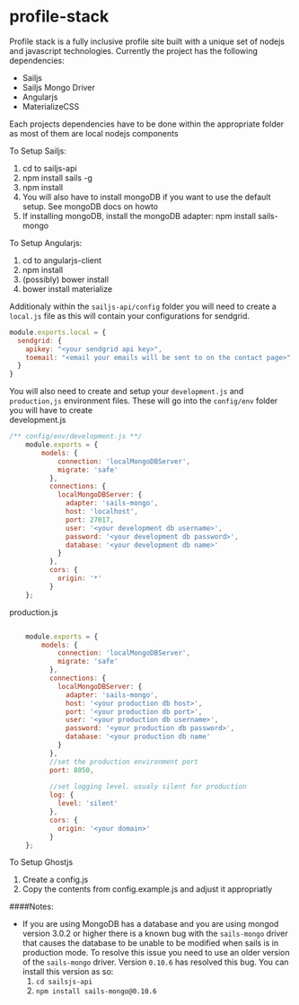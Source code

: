 # profile-stack
Profile stack is a fully inclusive profile site built with a unique set of nodejs and javascript technologies. Currently
the project has the following dependencies:

* Sailjs
* Sailjs Mongo Driver
* Angularjs
* MaterializeCSS

Each projects dependencies have to be done within the appropriate folder as most of them are local nodejs components

To Setup Sailjs:
 1. cd to sailjs-api
 2. npm install sails -g
 3. npm install
 4. You will also have to install mongoDB if you want to use the default setup. See mongoDB docs on howto
 5. If installing mongoDB, install the mongoDB adapter: npm install sails-mongo


To Setup Angularjs:
 1. cd to angularjs-client
 2. npm install
 3. (possibly) bower install
 4. bower install materialize

Additionaly within the `sailjs-api/config` folder you will need to create a `local.js` file as this will contain
your configurations for sendgrid.

````javascript
module.exports.local = {
  sendgrid: {
    apikey: "<your sendgrid api key>",
    toemail: "<email your emails will be sent to on the contact page>"
  }
}
````
You will also need to create and setup your `development.js` and `production,js` environment files. These will go
 into the `config/env` folder you will have to create <br>
development.js
````javascript
/** config/env/development.js **/
    module.exports = {
        models: {
            connection: 'localMongoDBServer',
            migrate: 'safe'
          },
          connections: {
            localMongoDBServer: {
              adapter: 'sails-mongo',
              host: 'localhost',
              port: 27017,
              user: '<your development db username>',
              password: '<your development db password>',
              database: '<your development db name>'
            }
          },
          cors: {
            origin: '*'
          }
    };
````
production.js <br>

````javascript

    module.exports = {
        models: {
            connection: 'localMongoDBServer',
            migrate: 'safe'
          },
          connections: {
            localMongoDBServer: {
              adapter: 'sails-mongo',
              host: '<your production db host>',
              port: '<your production db port>',
              user: '<your production db username>',
              password: '<your production db password>',
              database: '<your production db name'
            }
          },
          //set the production environment port
          port: 8050,
        
          //set logging level. usualy silent for production
          log: {
            level: 'silent'
          },
          cors: {
            origin: '<your domain>'
          }
    };
````
To Setup Ghostjs
 1. Create a config.js
 2. Copy the contents from config.example.js and adjust it appropriatly

####Notes:
 * If you are using MongoDB has a database and you are using mongod version 3.0.2 or higher there is a known bug with
 the `sails-mongo` driver that causes the database to be unable to be modified when sails is in production mode. To 
 resolve this issue you need to use an older version of the `sails-mongo` driver. Version `0.10.6` has resolved this 
 bug. You can install this version as so: 
     1. `cd sailsjs-api`
     2. `npm install sails-mongo@0.10.6`